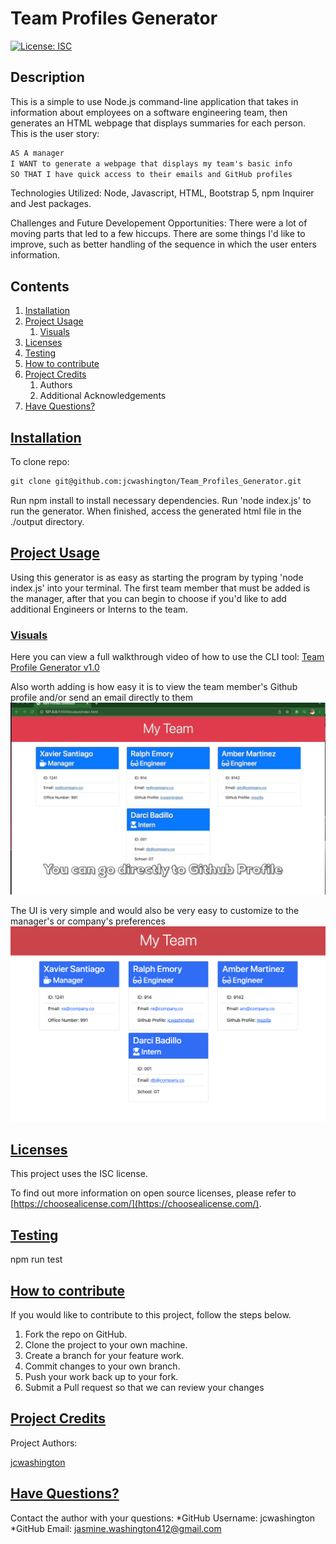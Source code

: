 
  # Team Profiles Generator

  [![License: ISC](https://img.shields.io/badge/license-ISC-green)](http://opensource.org/licenses/ISC)

  ## Description
  This is a simple to use Node.js command-line application that takes in information about employees on a software engineering team, then generates an HTML webpage that displays summaries for each person. This is the user story:

  ```md
  AS A manager
  I WANT to generate a webpage that displays my team's basic info
  SO THAT I have quick access to their emails and GitHub profiles
  ```

  Technologies Utilized:
  Node, Javascript, HTML, Bootstrap 5, npm Inquirer and Jest packages.

  Challenges and Future Developement Opportunities:
  There were a lot of moving parts that led to a few hiccups. There are some things I'd like to improve, such as better handling of the sequence in which the user enters information.

  ## Contents

  1. [Installation](#installation)
  2. [Project Usage](#usage)
      1. [Visuals](#visuals)
  3. [Licenses](#licenses)
  4. [Testing](#testing)
  5. [How to contribute](#contributing)
  6. [Project Credits](#credits)
      1. Authors
      2. Additional Acknowledgements
  7. [Have Questions?](#questions)

  ## [Installation](#installation)
  To clone repo: 
  ```md
  git clone git@github.com:jcwashington/Team_Profiles_Generator.git
  ```
  Run npm install to install necessary dependencies. 
  Run 'node index.js' to run the generator. 
  When finished, access the generated html file in the ./output directory.

  ## [Project Usage](#usage)
  Using this generator is as easy as starting the program by typing 'node index.js' into your terminal.
  The first team member that must be added is the manager, after that you can begin to choose if you'd like to add additional Engineers or Interns to the team.

  ### [Visuals](#visuals)
  Here you can view a full walkthrough video of how to use the CLI tool: [Team Profile Generator v1.0](https://drive.google.com/file/d/1VAPfJ7YwEMkoGuez7LNCenbjsoK22L_a/view?usp=sharing)

  Also worth adding is how easy it is to view the team member's Github profile and/or send an email directly to them
  ![Direct to Github or Outbox](assets/generator-functionality.gif)

  The UI is very simple and would also be very easy to customize to the manager's or company's preferences
  ![Simple UI](assets/team-generator.png)

  ## [Licenses](#licenses)
  This project uses the ISC license.

  To find out more information on open source licenses, please refer to [https://choosealicense.com/](https://choosealicense.com/).

  ## [Testing](#testing)
  npm run test

  ## [How to contribute](#contributing)
  If you would like to contribute to this project, follow the steps below.
  1. Fork the repo on GitHub.
  2. Clone the project to your own machine.
  3. Create a branch for your feature work.
  3. Commit changes to your own branch.
  4. Push your work back up to your fork.
  5. Submit a Pull request so that we can review your changes

  ## [Project Credits](#credits)

  Project Authors:

  [jcwashington](https://github.com/jcwashington)
  

  ## [Have Questions?](#questions)
  Contact the author with your questions:
    *GitHub Username: jcwashington
    *GitHub Email: jasmine.washington412@gmail.com
